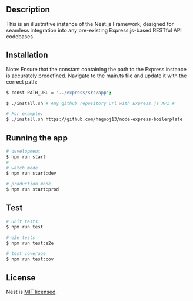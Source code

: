 ## Description

This is an illustrative instance of the Nest.js Framework, designed for seamless integration into any pre-existing Express.js-based RESTful API codebases.

## Installation

Note: Ensure that the constant containing the path to the Express instance is accurately predefined. Navigate to the main.ts file and update it with the correct path:  

```bash
$ const PATH_URL = '../express/src/app';
```
```bash
$ ./install.sh # Any github repository url with Express.js API #

# For example: 
$ ./install.sh https://github.com/hagopj13/node-express-boilerplate

```

## Running the app

```bash
# development
$ npm run start
#
# watch mode
$ npm run start:dev

# production mode
$ npm run start:prod
```

## Test

```bash
# unit tests
$ npm run test

# e2e tests
$ npm run test:e2e

# test coverage
$ npm run test:cov
```


## License

Nest is [MIT licensed](LICENSE).
